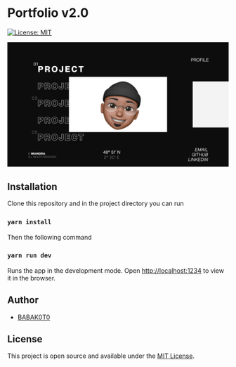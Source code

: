 # Portfolio v2.0

[![License: MIT](https://img.shields.io/badge/License-MIT-blue.svg)](https://opensource.org/licenses/MIT)

![home](./src/assets/Home-FolioV2.png)

## Installation

Clone this repository and in the project directory you can run

### `yarn install`

Then the following command

### `yarn run dev`

Runs the app in the development mode.
Open [http://localhost:1234](http://localhost:1234) to view it in the browser.

## Author

- [BABAK0T0](https://www.github.com/BABAK0T0)

## License

This project is open source and available under the [MIT License](LICENSE).
